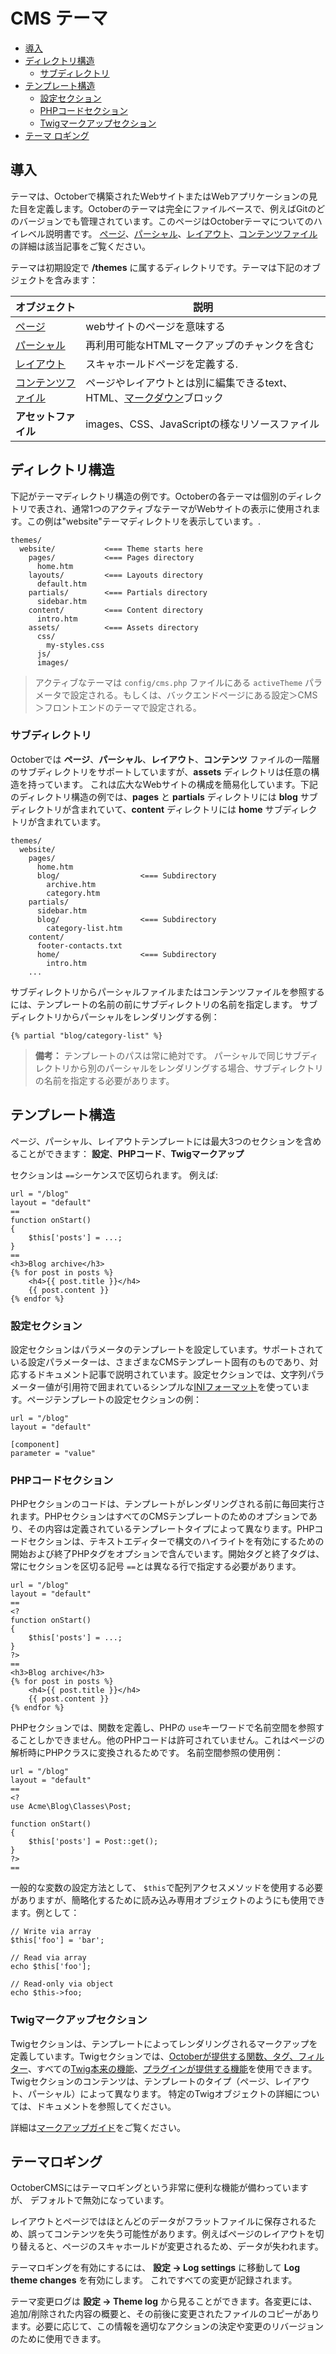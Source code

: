 # CMS テーマ

- [導入](#introduction)
- [ディレクトリ構造](#directory-structure)
    - [サブディレクトリ](#subdirectories)
- [テンプレート構造](#template-structure)
    - [設定セクション](#configuration-section)
    - [PHPコードセクション](#php-section)
    - [Twigマークアップセクション](#twig-section)
- [テーマ ロギング](#theme-logging)

<a name="introduction"></a>
## 導入

テーマは、Octoberで構築されたWebサイトまたはWebアプリケーションの見た目を定義します。Octoberのテーマは完全にファイルベースで、例えばGitのどのバージョンでも管理されています。このページはOctoberテーマについてのハイレベル説明書です。 [ページ](pages)、[パーシャル](partials)、[レイアウト](layouts)、[コンテンツファイル](content)の詳細は該当記事をご覧ください。

テーマは初期設定で **/themes** に属するディレクトリです。テーマは下記のオブジェクトを含みます：

オブジェクト | 説明
------------- | -------------
[ページ](pages) | webサイトのページを意味する
[パーシャル](partials) | 再利用可能なHTMLマークアップのチャンクを含む
[レイアウト](layouts) | スキャホールドページを定義する.
[コンテンツファイル](content) | ページやレイアウトとは別に編集できるtext、HTML、[マークダウン](http://daringfireball.net/projects/markdown/syntax)ブロック
**アセットファイル** | images、CSS、JavaScriptの様なリソースファイル

<a name="directory-structure"></a>
## ディレクトリ構造

下記がテーマディレクトリ構造の例です。Octoberの各テーマは個別のディレクトリで表され、通常1つのアクティブなテーマがWebサイトの表示に使用されます。この例は"website"テーマディレクトリを表示しています。.

    themes/
      website/           <=== Theme starts here
        pages/           <=== Pages directory
          home.htm
        layouts/         <=== Layouts directory
          default.htm
        partials/        <=== Partials directory
          sidebar.htm
        content/         <=== Content directory
          intro.htm
        assets/          <=== Assets directory
          css/
            my-styles.css
          js/
          images/

> アクティブなテーマは `config/cms.php` ファイルにある `activeTheme` パラメータで設定される。もしくは、バックエンドページにある設定＞CMS＞フロントエンドのテーマで設定される。

<a name="subdirectories"></a>
### サブディレクトリ

Octoberでは **ページ**、**パーシャル**、**レイアウト**、**コンテンツ** ファイルの一階層のサブディレクトリをサポートしていますが、**assets** ディレクトリは任意の構造を持っています。 これは広大なWebサイトの構成を簡易化しています。下記のディレクトリ構造の例では、**pages** と **partials** ディレクトリには **blog** サブディレクトリが含まれていて、**content** ディレクトリには **home** サブディレクトリが含まれています。

    themes/
      website/
        pages/
          home.htm
          blog/                  <=== Subdirectory
            archive.htm
            category.htm
        partials/
          sidebar.htm
          blog/                  <=== Subdirectory
            category-list.htm
        content/
          footer-contacts.txt
          home/                  <=== Subdirectory
            intro.htm
        ...

サブディレクトリからパーシャルファイルまたはコンテンツファイルを参照するには、テンプレートの名前の前にサブディレクトリの名前を指定します。 サブディレクトリからパーシャルをレンダリングする例：

    {% partial "blog/category-list" %}

> **備考：** テンプレートのパスは常に絶対です。 パーシャルで同じサブディレクトリから別のパーシャルをレンダリングする場合、サブディレクトリの名前を指定する必要があります。

<a name="template-structure"></a>
## テンプレート構造

ページ、パーシャル、レイアウトテンプレートには最大3つのセクションを含めることができます： **設定**、**PHPコード**、**Twigマークアップ**

セクションは `==`シーケンスで区切られます。
例えば:

    url = "/blog"
    layout = "default"
    ==
    function onStart()
    {
        $this['posts'] = ...;
    }
    ==
    <h3>Blog archive</h3>
    {% for post in posts %}
        <h4>{{ post.title }}</h4>
        {{ post.content }}
    {% endfor %}

<a name="configuration-section"></a>
### 設定セクション

設定セクションはパラメータのテンプレートを設定しています。サポートされている設定パラメーターは、さまざまなCMSテンプレート固有のものであり、対応するドキュメント記事で説明されています。設定セクションでは、文字列パラメーター値が引用符で囲まれているシンプルな[INIフォーマット](http://en.wikipedia.org/wiki/INI_file)を使っています。ページテンプレートの設定セクションの例：

    url = "/blog"
    layout = "default"

    [component]
    parameter = "value"

<a name="php-section"></a>
### PHPコードセクション

PHPセクションのコードは、テンプレートがレンダリングされる前に毎回実行されます。PHPセクションはすべてのCMSテンプレートのためのオプションであり、その内容は定義されているテンプレートタイプによって異なります。PHPコードセクションは、テキストエディターで構文のハイライトを有効にするための開始および終了PHPタグをオプションで含んでいます。開始タグと終了タグは、常にセクションを区切る記号 `==`とは異なる行で指定する必要があります。

    url = "/blog"
    layout = "default"
    ==
    <?
    function onStart()
    {
        $this['posts'] = ...;
    }
    ?>
    ==
    <h3>Blog archive</h3>
    {% for post in posts %}
        <h4>{{ post.title }}</h4>
        {{ post.content }}
    {% endfor %}

PHPセクションでは、関数を定義し、PHPの `use`キーワードで名前空間を参照することしかできません。他のPHPコードは許可されていません。これはページの解析時にPHPクラスに変換されるためです。 名前空間参照の使用例：

    url = "/blog"
    layout = "default"
    ==
    <?
    use Acme\Blog\Classes\Post;

    function onStart()
    {
        $this['posts'] = Post::get();
    }
    ?>
    ==

一般的な変数の設定方法として、 `$this`で配列アクセスメソッドを使用する必要がありますが、簡略化するために読み込み専用オブジェクトのようにも使用できます。例として：

    // Write via array
    $this['foo'] = 'bar';

    // Read via array
    echo $this['foo'];

    // Read-only via object
    echo $this->foo;

<a name="twig-section"></a>
### Twigマークアップセクション

Twigセクションは、テンプレートによってレンダリングされるマークアップを定義しています。Twigセクションでは、[Octoberが提供する関数、タグ、フィルター](../markup)、すべての[Twig本来の機能](http://twig.sensiolabs.org/documentation)、[プラグインが提供する機能](../plugin/registration#extending-twig)を使用できます。Twigセクションのコンテンツは、テンプレートのタイプ（ページ、レイアウト、パーシャル）によって異なります。 特定のTwigオブジェクトの詳細については、ドキュメントを参照してください。

詳細は[マークアップガイド](../markup)をご覧ください。

<a name="theme-logging"></a>
## テーマロギング

OctoberCMSにはテーマロギングという非常に便利な機能が備わっていますが、 デフォルトで無効になっています。

レイアウトとページではほとんどのデータがフラットファイルに保存されるため、誤ってコンテンツを失う可能性があります。例えばページのレイアウトを切り替えると、ページのスキャホールドが変更されるため、データが失われます。

テーマロギングを有効にするには、 **設定 -> Log settings** に移動して **Log theme changes** を有効にします。 これですべての変更が記録されます。

テーマ変更ログは **設定 -> Theme log** から見ることができます。各変更には、追加/削除された内容の概要と、その前後に変更されたファイルのコピーがあります。必要に応じて、この情報を適切なアクションの決定や変更のリバージョンのために使用できます。
